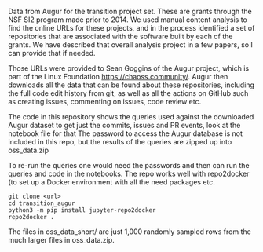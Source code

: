 Data from Augur for the transition project set.  These are grants through the NSF SI2 program made prior to 2014.  We used manual content analysis to find the online URLs for these projects, and in the process identified a set of repositories that are associated with the software built by each of the grants.  We have described that overall analysis project in a few papers, so I can provide that if needed.

Those URLs were provided to Sean Goggins of the Augur project, which is part of the Linux Foundation https://chaoss.community/.  Augur then downloads all the data that can be found about these repositories, including the full code edit history from git, as well as all the actions on GitHub such as creating issues, commenting on issues, code review etc.

The code in this repository shows the queries used against the downloaded Augur dataset to get just the commits, issues and PR events, look at the notebook file for that  The password to access the Augur database is not included in this repo, but the results of the queries are zipped up into oss_data.zip

To re-run the queries one would need the passwords and then can run the queries and code in the notebooks.  The repo works well with repo2docker (to set up a Docker environment with all the need packages etc.

```
git clone <url>
cd transition_augur
python3 -m pip install jupyter-repo2docker
repo2docker .
```

The files in oss_data_short/ are just 1,000 randomly sampled rows from the much larger files in oss_data.zip.
